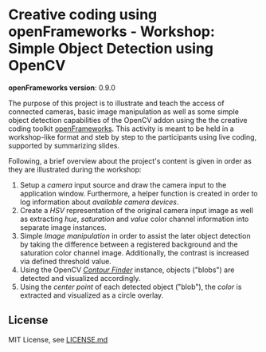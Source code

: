 # Creative coding using openFrameworks - Workshop: Simple Object Detection using OpenCV

**openFrameworks version**: 0.9.0

The purpose of this project is to illustrate and teach the access of connected cameras, basic image manipulation as well as some simple object detection capabilities of the OpenCV addon using the the creative coding toolkit [openFrameworks](http://openframeworks.cc). This activity is meant to be held in a workshop-like format and steb by step to the participants using live coding, supported by summarizing slides.

Following, a brief overview about the project's content is given in order as they are illustrated during the workshop:

1. Setup a *camera* input source and draw the camera input to the application window. Furthermore, a helper function is created in order to log information about *available camera devices*.
2. Create a *HSV* representation of the original camera input image as well as extracting *hue*, *saturation* and *value* color channel information into separate image instances.
3. Simple *Image manipulation* in order to assist the later object detection by taking the difference between a registered background and the saturation color channel image. Additionally, the contrast is increased via defined threshold value.
4. Using the OpenCV *[Contour Finder](http://openframeworks.cc/documentation/ofxOpenCv/ofxCvContourFinder.html)* instance, objects ("blobs") are detected and visualized accordingly.
5. Using the *center point* of each detected object ("blob"), the *color* is extracted and visualized as a circle overlay.


## License
MIT License, see [LICENSE.md](LICENSE.md)
